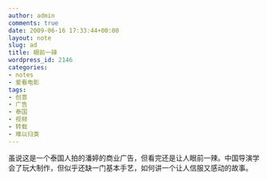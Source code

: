 ```yaml
---
author: admin
comments: true
date: 2009-06-16 17:33:44+00:00
layout: note
slug: ad
title: 眼前一辣
wordpress_id: 2146
categories:
- notes
- 爱看电影
tags:
- 创意
- 广告
- 泰国
- 视频
- 转载
- 难以归类
---
```


虽说这是一个泰国人拍的潘婷的商业广告，但看完还是让人眼前一辣。中国导演学会了玩大制作，但似乎还缺一门基本手艺，如何讲一个让人信服又感动的故事。


